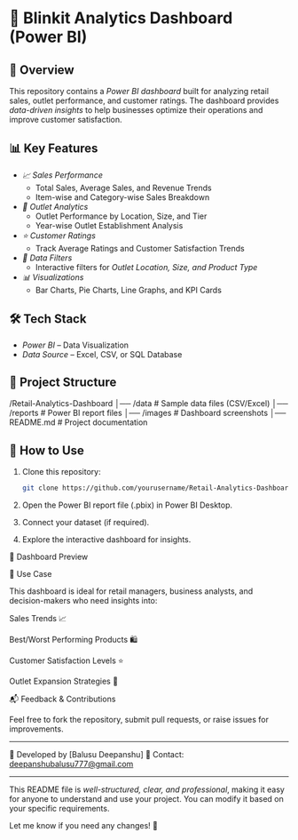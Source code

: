 # 🛒 Blinkit Analytics Dashboard (Power BI)  

## 📌 Overview  
This repository contains a *Power BI dashboard* built for analyzing retail sales, outlet performance, and customer ratings. The dashboard provides *data-driven insights* to help businesses optimize their operations and improve customer satisfaction.  

## 📊 Key Features  
- *📈 Sales Performance*  
  - Total Sales, Average Sales, and Revenue Trends  
  - Item-wise and Category-wise Sales Breakdown  
- *🏪 Outlet Analytics*  
  - Outlet Performance by Location, Size, and Tier  
  - Year-wise Outlet Establishment Analysis  
- *⭐ Customer Ratings*  
  - Track Average Ratings and Customer Satisfaction Trends  
- *🔎 Data Filters*  
  - Interactive filters for *Outlet Location, Size, and Product Type*  
- *📊 Visualizations*  
  - Bar Charts, Pie Charts, Line Graphs, and KPI Cards  

## 🛠️ Tech Stack  
- *Power BI* – Data Visualization  
- *Data Source* – Excel, CSV, or SQL Database  

## 📂 Project Structure

/Retail-Analytics-Dashboard │── /data               # Sample data files (CSV/Excel) │── /reports            # Power BI report files │── /images             # Dashboard screenshots │── README.md           # Project documentation

## 🚀 How to Use  
1. Clone this repository:  
   ```sh
   git clone https://github.com/yourusername/Retail-Analytics-Dashboard.git

2. Open the Power BI report file (.pbix) in Power BI Desktop.


3. Connect your dataset (if required).


4. Explore the interactive dashboard for insights.



📸 Dashboard Preview



📌 Use Case

This dashboard is ideal for retail managers, business analysts, and decision-makers who need insights into:

Sales Trends 📈

Best/Worst Performing Products 🛍️

Customer Satisfaction Levels ⭐

Outlet Expansion Strategies 🏢


📬 Feedback & Contributions

Feel free to fork the repository, submit pull requests, or raise issues for improvements.


---

🔗 Developed by [Balusu Deepanshu]
📧 Contact: deepanshubalusu777@gmail.com

---

This README file is *well-structured, clear, and professional*, making it easy for anyone to understand and use your project. You can modify it based on your specific requirements.  

Let me know if you need any changes! 🚀
